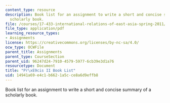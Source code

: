 ```yaml
---
content_type: resource
description: Book list for an assignment to write a short and concise summary of a
  scholarly book.
file: /courses/17-433-international-relations-of-east-asia-spring-2011/14941a69e4c1b6621a5cce8a6d9effb8_MIT17_433S11_precisII.pdf
file_type: application/pdf
learning_resource_types:
- Assignments
license: https://creativecommons.org/licenses/by-nc-sa/4.0/
ocw_type: OCWFile
parent_title: Assignments
parent_type: CourseSection
parent_uid: 96247d24-7910-4579-5977-6cb39e3d1a76
resourcetype: Document
title: "Pr\xE9cis II Book List"
uid: 14941a69-e4c1-b662-1a5c-ce8a6d9effb8
---
```

Book list for an assignment to write a short and concise summary of a scholarly book.